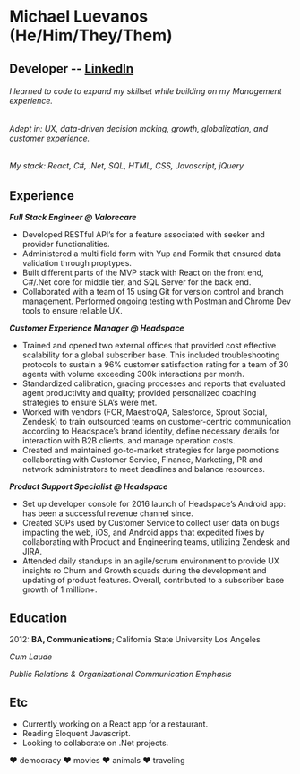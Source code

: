 # **Michael Luevanos (He/Him/They/Them)**

## **Developer** -- [LinkedIn](https://www.linkedin.com/in/michael-l-35485278/)

###### I learned to code to expand my skillset while building on my Management experience. 
###### Adept in: UX, data-driven decision making, growth, globalization, and customer experience.
###### My stack: React, C#, .Net, SQL, HTML, CSS, Javascript, jQuery

## **Experience**
***Full Stack Engineer @ Valorecare***
- Developed RESTful API’s for a feature associated with seeker and provider functionalities.
- Administered a multi field form with Yup and Formik that ensured data validation through proptypes.
- Built different parts of the MVP stack with React on the front end, C#/.Net core for middle tier, and SQL Server for the back end.
- Collaborated with a team of 15 using Git for version control and branch management. Performed ongoing testing with Postman and Chrome Dev tools to ensure reliable UX.

***Customer Experience Manager @ Headspace***
- Trained and opened two external offices that provided cost effective scalability for a global subscriber base. This included troubleshooting protocols to sustain a 96% customer satisfaction rating for a team of 30 agents with volume exceeding 300k interactions per month.
- Standardized calibration, grading processes and reports that evaluated agent productivity and quality; provided personalized coaching strategies to ensure SLA’s were met.
- Worked with vendors (FCR, MaestroQA, Salesforce, Sprout Social, Zendesk) to train outsourced teams on customer-centric communication according to Headspace’s brand identity, define necessary details for interaction with B2B clients, and manage operation costs.
- Created and maintained go-to-market strategies for large promotions collaborating with Customer Service, Finance, Marketing, PR and network administrators to meet deadlines and balance resources.

***Product Support Specialist @ Headspace***
- Set up developer console for 2016 launch of Headspace’s Android app: has been a successful revenue channel since.
- Created SOPs used by Customer Service to collect user data on bugs impacting the web, iOS, and Android apps that expedited fixes by collaborating with Product and Engineering teams, utilizing Zendesk and JIRA. 
- Attended daily standups in an agile/scrum environment to provide UX insights ro Churn and Growth squads during the development and updating of product features. Overall, contributed to a subscriber base growth of 1 million+.

## **Education**
2012: **BA, Communications**; California State University Los Angeles

*Cum Laude*

*Public Relations & Organizational Communication Emphasis*

## **Etc**
- Currently working on a React app for a restaurant.
- Reading Eloquent Javascript.
- Looking to collaborate on .Net projects.

❤️ democracy ❤️ movies ❤️ animals ❤️ traveling
